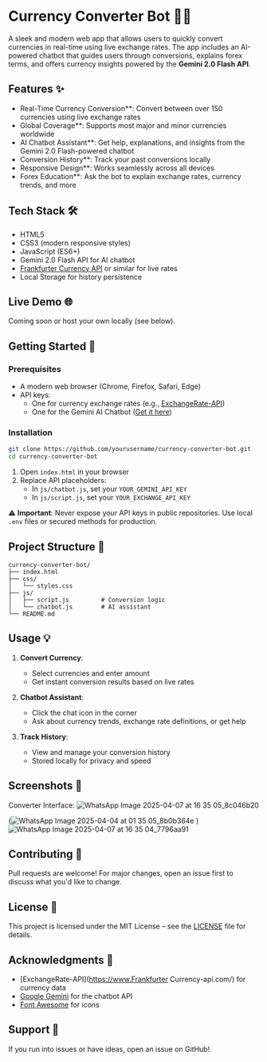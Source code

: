 
# Currency Converter Bot 💱🤖
A sleek and modern web app that allows users to quickly convert currencies in real-time using live exchange rates. The app includes an AI-powered chatbot that guides users through conversions, explains forex terms, and offers currency insights powered by the **Gemini 2.0 Flash API**.

## Features ✨

-  Real-Time Currency Conversion**: Convert between over 150 currencies using live exchange rates  
-  Global Coverage**: Supports most major and minor currencies worldwide  
-  AI Chatbot Assistant**: Get help, explanations, and insights from the Gemini 2.0 Flash-powered chatbot  
-  Conversion History**: Track your past conversions locally  
-  Responsive Design**: Works seamlessly across all devices  
-  Forex Education**: Ask the bot to explain exchange rates, currency trends, and more  

## Tech Stack 🛠️

- HTML5  
- CSS3 (modern responsive styles)  
- JavaScript (ES6+)  
- Gemini 2.0 Flash API for AI chatbot  
- [Frankfurter Currency API]() or similar for live rates  
- Local Storage for history persistence  

## Live Demo 🌐

Coming soon or host your own locally (see below).  

## Getting Started 🚀

### Prerequisites

- A modern web browser (Chrome, Firefox, Safari, Edge)  
- API keys:
  - One for currency exchange rates (e.g., [ExchangeRate-API](https://www.exchangerate-api.com/))
  - One for the Gemini AI Chatbot ([Get it here](https://makersuite.google.com/app/apikey))

### Installation

```bash
git clone https://github.com/yourusername/currency-converter-bot.git
cd currency-converter-bot
```

1. Open `index.html` in your browser  
2. Replace API placeholders:
   - In `js/chatbot.js`, set your `YOUR_GEMINI_API_KEY`
   - In `js/script.js`, set your `YOUR_EXCHANGE_API_KEY`

⚠️ **Important**: Never expose your API keys in public repositories. Use local `.env` files or secured methods for production.

## Project Structure 📁

```
currency-converter-bot/
├── index.html
├── css/
│   └── styles.css
├── js/
│   ├── script.js         # Conversion logic
│   └── chatbot.js        # AI assistant
└── README.md
```

## Usage 💡

1. **Convert Currency**:
   - Select currencies and enter amount
   - Get instant conversion results based on live rates  

2. **Chatbot Assistant**:
   - Click the chat icon in the corner
   - Ask about currency trends, exchange rate definitions, or get help  

3. **Track History**:
   - View and manage your conversion history  
   - Stored locally for privacy and speed  

## Screenshots 📸
Converter Interface:
![WhatsApp Image 2025-04-07 at 16 35 05_8c046b20](https://github.com/user-attachments/assets/d0039831-dc33-4764-8f63-cacef4369db6)

(![WhatsApp Image 2025-04-04 at 01 35 05_8b0b364e](https://github.com/user-attachments/assets/fd2aacb1-be99-445b-9418-27f847df6899)
)  
![WhatsApp Image 2025-04-07 at 16 35 04_7796aa91](https://github.com/user-attachments/assets/53d7c6dd-c869-4f8b-a373-89902505b631)


## Contributing 🤝

Pull requests are welcome! For major changes, open an issue first to discuss what you'd like to change.

## License 📄

This project is licensed under the MIT License – see the [LICENSE](LICENSE) file for details.

## Acknowledgments 🙏

- [ExchangeRate-API](https://www.Frankfurter Currency-api.com/) for currency data  
- [Google Gemini](https://ai.google.dev/) for the chatbot API  
- [Font Awesome](https://fontawesome.com/) for icons  

## Support 💬

If you run into issues or have ideas, open an issue on GitHub!

